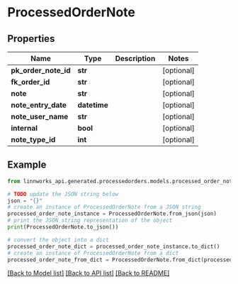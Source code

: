 # ProcessedOrderNote


## Properties

Name | Type | Description | Notes
------------ | ------------- | ------------- | -------------
**pk_order_note_id** | **str** |  | [optional] 
**fk_order_id** | **str** |  | [optional] 
**note** | **str** |  | [optional] 
**note_entry_date** | **datetime** |  | [optional] 
**note_user_name** | **str** |  | [optional] 
**internal** | **bool** |  | [optional] 
**note_type_id** | **int** |  | [optional] 

## Example

```python
from linnworks_api.generated.processedorders.models.processed_order_note import ProcessedOrderNote

# TODO update the JSON string below
json = "{}"
# create an instance of ProcessedOrderNote from a JSON string
processed_order_note_instance = ProcessedOrderNote.from_json(json)
# print the JSON string representation of the object
print(ProcessedOrderNote.to_json())

# convert the object into a dict
processed_order_note_dict = processed_order_note_instance.to_dict()
# create an instance of ProcessedOrderNote from a dict
processed_order_note_from_dict = ProcessedOrderNote.from_dict(processed_order_note_dict)
```
[[Back to Model list]](../README.md#documentation-for-models) [[Back to API list]](../README.md#documentation-for-api-endpoints) [[Back to README]](../README.md)


